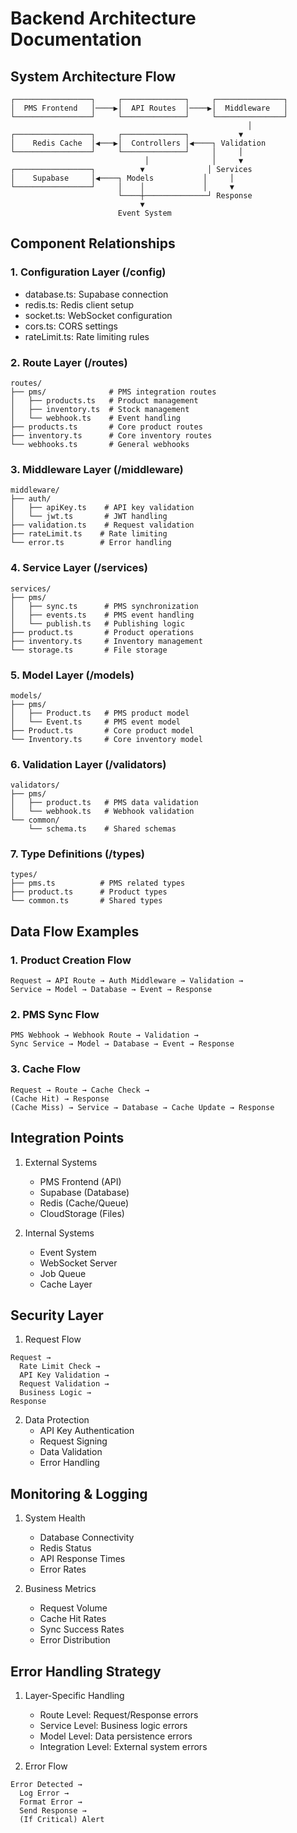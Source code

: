 # Backend Architecture Documentation

## System Architecture Flow

```
┌─────────────────┐     ┌──────────────┐     ┌───────────────┐
│  PMS Frontend   │────▶│  API Routes  │────▶│  Middleware   │
└─────────────────┘     └──────────────┘     └───────────────┘
                                                     │
┌─────────────────┐     ┌──────────────┐           ▼
│    Redis Cache  │◀───▶│  Controllers │◀────┐ Validation
└─────────────────┘     └──────────────┘     │     │
                              │              │     ▼
┌─────────────────┐          ▼              │ Services
│    Supabase     │◀────┐ Models           │     │
└─────────────────┘     │    │             │     ▼
                        └────┼──────────────┘ Response
                             ▼
                        Event System
```

## Component Relationships

### 1. Configuration Layer (/config)
- database.ts: Supabase connection
- redis.ts: Redis client setup
- socket.ts: WebSocket configuration
- cors.ts: CORS settings
- rateLimit.ts: Rate limiting rules

### 2. Route Layer (/routes)
```
routes/
├── pms/              # PMS integration routes
│   ├── products.ts   # Product management
│   ├── inventory.ts  # Stock management
│   └── webhook.ts    # Event handling
├── products.ts       # Core product routes
├── inventory.ts      # Core inventory routes
└── webhooks.ts       # General webhooks
```

### 3. Middleware Layer (/middleware)
```
middleware/
├── auth/
│   ├── apiKey.ts    # API key validation
│   └── jwt.ts       # JWT handling
├── validation.ts    # Request validation
├── rateLimit.ts    # Rate limiting
└── error.ts        # Error handling
```

### 4. Service Layer (/services)
```
services/
├── pms/
│   ├── sync.ts      # PMS synchronization
│   ├── events.ts    # PMS event handling
│   └── publish.ts   # Publishing logic
├── product.ts       # Product operations
├── inventory.ts     # Inventory management
└── storage.ts       # File storage
```

### 5. Model Layer (/models)
```
models/
├── pms/
│   ├── Product.ts   # PMS product model
│   └── Event.ts     # PMS event model
├── Product.ts       # Core product model
└── Inventory.ts     # Core inventory model
```

### 6. Validation Layer (/validators)
```
validators/
├── pms/
│   ├── product.ts   # PMS data validation
│   └── webhook.ts   # Webhook validation
└── common/
    └── schema.ts    # Shared schemas
```

### 7. Type Definitions (/types)
```
types/
├── pms.ts          # PMS related types
├── product.ts      # Product types
└── common.ts       # Shared types
```

## Data Flow Examples

### 1. Product Creation Flow
```
Request → API Route → Auth Middleware → Validation →
Service → Model → Database → Event → Response
```

### 2. PMS Sync Flow
```
PMS Webhook → Webhook Route → Validation →
Sync Service → Model → Database → Event → Response
```

### 3. Cache Flow
```
Request → Route → Cache Check →
(Cache Hit) → Response
(Cache Miss) → Service → Database → Cache Update → Response
```

## Integration Points

1. External Systems
   - PMS Frontend (API)
   - Supabase (Database)
   - Redis (Cache/Queue)
   - CloudStorage (Files)

2. Internal Systems
   - Event System
   - WebSocket Server
   - Job Queue
   - Cache Layer

## Security Layer

1. Request Flow
```
Request →
  Rate Limit Check →
  API Key Validation →
  Request Validation →
  Business Logic →
Response
```

2. Data Protection
   - API Key Authentication
   - Request Signing
   - Data Validation
   - Error Handling

## Monitoring & Logging

1. System Health
   - Database Connectivity
   - Redis Status
   - API Response Times
   - Error Rates

2. Business Metrics
   - Request Volume
   - Cache Hit Rates
   - Sync Success Rates
   - Error Distribution

## Error Handling Strategy

1. Layer-Specific Handling
   - Route Level: Request/Response errors
   - Service Level: Business logic errors
   - Model Level: Data persistence errors
   - Integration Level: External system errors

2. Error Flow
```
Error Detected →
  Log Error →
  Format Error →
  Send Response →
  (If Critical) Alert
```
